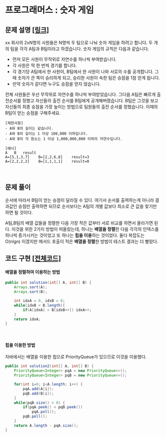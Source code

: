 # 프로그래머스 : 숫자 게임

## 문제 설명 [[링크]](https://programmers.co.kr/learn/courses/30/lessons/12987)

xx 회사의 2xN명의 사원들은 N명씩 두 팀으로 나눠 숫자 게임을 하려고 합니다. 두 개의 팀을 각각 A팀과 B팀이라고 하겠습니다. 숫자 게임의 규칙은 다음과 같습니다.

- 먼저 모든 사원이 무작위로 자연수를 하나씩 부여받습니다.
- 각 사원은 딱 한 번씩 경기를 합니다.
- 각 경기당 A팀에서 한 사원이, B팀에서 한 사원이 나와 서로의 수를 공개합니다. 그때 숫자가 큰 쪽이 승리하게 되고, 승리한 사원이 속한 팀은 승점을 1점 얻게 됩니다.
- 만약 숫자가 같다면 누구도 승점을 얻지 않습니다.

전체 사원들은 우선 무작위로 자연수를 하나씩 부여받았습니다. 그다음 A팀은 빠르게 출전순서를 정했고 자신들의 출전 순서를 B팀에게 공개해버렸습니다. B팀은 그것을 보고 자신들의 최종 승점을 가장 높이는 방법으로 팀원들의 출전 순서를 정했습니다. 이때의 B팀이 얻는 승점을 구해주세요.

```
[제한사항]
- A와 B의 길이는 같습니다.
- A와 B의 길이는 1 이상 100,000 이하입니다.
- A와 B의 각 원소는 1 이상 1,000,000,000 이하의 자연수입니다.

[예시]
A	B	result
A=[5,1,3,7]    B=[2,2,6,8]    result=3
A=[2,2,2,2]    B=[1,1,1,1]    result=0
```



​    

## 문제 풀이

순서에 따라서 B팀이 얻는 승점이 달라질 수 있다. 여기서 순서를 출력하는게 아니라 결과값인 승점만 출력하면 되므로 순서보다는 A팀의 개별 값보다 최소로 큰 값을 찾기만 하면 될 것이다.

A팀,B팀의 배열 값들을 정렬한 다음 가장 작은 값부터 서로 비교를 하면서 올라가면 된다. 이것을 위한 2가지 방법이 떠올랐는데, 하나는 **배열을 정렬**한 다음 각각의 인덱스를 하나씩 증가시키는 것이었고 또 하나는 **힙을 이용**하는 것이었다. 둘다 복잡도는 O(nlgn) 이겠지만 메서드 호출이 적은 **배열을 정렬**한 방법이 테스트 결과는 더 빨랐다. 



## 코드 구현 [[전체코드]](Solution.java)

#### 배열을 정렬하여 이용하는 방법

```java
public int solution(int[] A, int[] B) {
    Arrays.sort(A);
    Arrays.sort(B);

    int idxA = 0, idxB = 0;
    while(idxB < B.length){
        if(A[idxA] < B[idxB++]) idxA++;
    }
    return idxA;
}
```

​    

#### 힙을 이용한 방법

자바에서는 배열을 이용한 힙으로 PriorityQueue가 있으므로 이것을 이용했다.

```java
public int solution2(int[] A, int[] B) {
    PriorityQueue<Integer> pqA = new PriorityQueue<>();
    PriorityQueue<Integer> pqB = new PriorityQueue<>();

    for(int i=0; i<A.length; i++) {
        pqA.add(A[i]);
        pqB.add(B[i]);
    }
    while(pqB.size() > 0) {
        if(pqA.peek() < pqB.peek())
            pqA.poll();
        pqB.poll();
    }
    return A.length - pqA.size();
}
```







